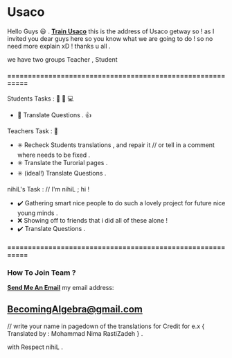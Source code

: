 # Usaco

Hello Guys :smiley: . **[Train Usaco](http://train.usaco.org/usacogate)**
this is the address of Usaco getway so !
as I invited you dear guys here so you know what we are going to do ! 
so no need more explain xD ! thanks u all .

we have two groups Teacher , Student 

#### ==========================================================
Students Tasks :  :boy: :girl: :computer:
-  :large_blue_diamond:  Translate Questions . :+1:
   
Teachers Task  : :older_man: 
-  :eight_spoked_asterisk: Recheck Students translations , and repair it // or tell in a comment where needs to be fixed .
-  :eight_spoked_asterisk: Translate the Turorial pages .
-  :eight_spoked_asterisk: (ideal!) Translate Questions .
      

nihiL's Task :  // I'm nihiL ; hi !
- :heavy_check_mark: Gathering smart nice people to do such a lovely project for future nice young minds .
 - :x: Showing off to friends that i did all of these alone ! 
 - :heavy_check_mark: Translate Questions .
     
 #### ==========================================================
      
### How To Join Team ?
**[Send Me An Email](mailto:BecomingAlgebra@gmail.com)** 
my email address:
## BecomingAlgebra@gmail.com 
// write your name in pagedown of the translations for Credit for e.x { Translated by : Mohammad Nima RastiZadeh } .

with Respect nihiL .
